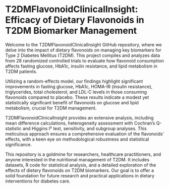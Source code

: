 # T2DMFlavonoidClinicalInsight: Efficacy of Dietary Flavonoids in T2DM Biomarker Management

Welcome to the T2DMFlavonoidClinicalInsight GitHub repository, where we delve into the impact of dietary flavonoids on managing key biomarkers for Type 2 Diabetes Mellitus (T2DM). This project compiles and analyzes data from 28 randomized controlled trials to evaluate how flavonoid consumption affects fasting glucose, HbA1c, insulin resistance, and lipid metabolism in T2DM patients.

Utilizing a random-effects model, our findings highlight significant improvements in fasting glucose, HbA1c, HOMA-IR (insulin resistance), triglycerides, total cholesterol, and LDL-C levels in those consuming flavonoids compared to placebo. These results indicate a modest yet statistically significant benefit of flavonoids on glucose and lipid metabolism, crucial for T2DM management.

T2DMFlavonoidClinicalInsight provides an extensive analysis, including mean difference calculations, heterogeneity assessment with Cochran’s Q-statistic and Higgins I² test, sensitivity, and subgroup analyses. This meticulous approach ensures a comprehensive evaluation of the flavonoids' effects, with a keen eye on methodological robustness and statistical significance.

This repository is a goldmine for researchers, healthcare practitioners, and anyone interested in the nutritional management of T2DM. It includes datasets, R code for statistical analysis, and a detailed exploration of the effects of dietary flavonoids on T2DM biomarkers. Our goal is to offer a solid foundation for future research and practical applications in dietary interventions for diabetes care.
